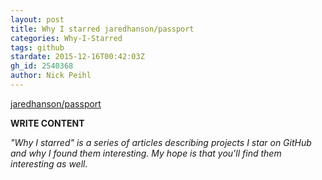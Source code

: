 ```yaml
---
layout: post
title: Why I starred jaredhanson/passport
categories: Why-I-Starred
tags: github
stardate: 2015-12-16T00:42:03Z
gh_id: 2540368
author: Nick Peihl
---
```


[jaredhanson/passport](star.repo.html_url)

**WRITE CONTENT**

*"Why I starred" is a series of articles describing projects I star on GitHub and why I found them interesting. My hope is that you'll find them interesting as well.*

